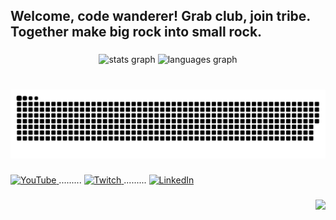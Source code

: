 <h2 align="left">Welcome, code wanderer! Grab club, join tribe. Together make big rock into small rock.</h2>

###

<div align="center">
  <img src="https://github-readme-stats.vercel.app/api?username=undg&hide_title=false&hide_rank=false&show_icons=true&include_all_commits=true&count_private=true&disable_animations=false&theme=gruvbox&locale=en&hide_border=true" height="150" alt="stats graph"  />
  <!-- <img src="https://streak-stats.demolab.com?user=undg&locale=en&mode=daily&theme=gruvbox&hide_border=true&border_radius=5" height="150" alt="streak graph"  /> -->
  <img src="https://github-readme-stats.vercel.app/api/top-langs?username=undg&locale=en&hide_title=false&layout=compact&card_width=350&langs_count=10&theme=gruvbox&hide_border=true" height="150" alt="languages graph"  />
  <!--<img src="https://github-readme-activity-graph.vercel.app/graph?username=undg&theme=gruvbox&area=true&hide_border=true&radius=16" height="150" alt="activity-graph graph"  />-->
</div>

###

<br clear="both">

<img src="https://raw.githubusercontent.com/undg/undg/output/snake.svg" alt="Snake animation" />

###

###

<div align="left"">
  <a href="https://www.youtube.com/@undg_dev" target="_blank" style="">
    <img src="https://raw.githubusercontent.com/maurodesouza/profile-readme-generator/master/src/assets/icons/social/youtube/default.svg" style="width: 15%; height: auto;" alt="YouTube" />
  </a>
 <span>.........</span>
  <a href="https://www.twitch.com/undg_live" target="_blank" style="">
    <img src="https://github.com/user-attachments/assets/34f79ba8-5533-40f3-bbdf-595bc47a1491" style="width: 15%; height: auto" alt="Twitch" />
  </a> 
 <span>.........</span>
  <a href="http://linkedin.com/in/bartek-laskowski" target="_blank" style="">
    <img src="https://raw.githubusercontent.com/maurodesouza/profile-readme-generator/master/src/assets/icons/social/linkedin/default.svg" style="width: 15%; height: auto;" alt="LinkedIn" />
  </a>
</div>



###

<img align="right" src="https://profile-counter.glitch.me/undg/count.svg?"  />
